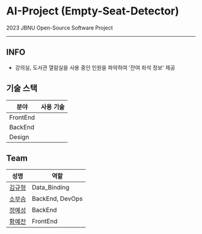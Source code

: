 # AI-Project (Empty-Seat-Detector)
2023 JBNU Open-Source Software Project

---

## INFO
* 강의실, 도서관 열람실을 사용 중인 인원을 파악하여 '잔여 좌석 정보' 제공

## 기술 스택
|분야|사용 기술|
|---|---|
|FrontEnd| |
|BackEnd| |
|Design| |

## Team
|성명|역할|
|---|---|
|[김규형](https://github.com/)|Data_Binding|
|[소부승](https://github.com/bootkorea)|BackEnd, DevOps|
|[정예성](https://github.com/jys-jeong)|BackEnd|
|[황예찬](https://github.com/)|FrontEnd|
